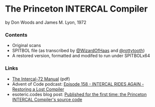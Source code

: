 # The Princeton INTERCAL Compiler

by Don Woods and James M. Lyon, 1972

### Contents
* Original scans
* SPITBOL file (as transcribed by [@WizardOfHaas](https://www.github.com/WizardOfHaas) and [@rottytooth](https://www.github.com/rottytooth))
* A restored version, formatted and modifed to run under SPITBOLx64

### Links
* [The Intercal-72 Manual](https://3e8.org/pub/intercal.pdf) (pdf)
* Advent of Code podcast: [Episode 158 - INTERCAL RIDES AGAIN - Restoring a Lost Compiler](https://adventofcomputing.libsyn.com/website/episode-158-intercal-rides-again-restoring-a-lost-compiler)
* esoteric.codes blog post: [Published for the first time: the Princeton INTERCAL Compiler's source code](https://esoteric.codes/blog/published-for-the-first-time-the-original-intercal72-compiler-code)
